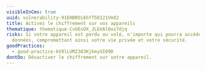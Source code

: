 ```yaml
---
visibleInCms: true
uuid: vulnerability-91EHBROi6hff5D121VmX2
title: Activez le chiffrement sur vos appareils
thematique: thematique-CvbEsDX_JLbVAl6oz7djq
risks: Si votre appareil est perdu ou volé, n'importe qui pourra accéder à vos
  données, compromettant ainsi votre vie privée et votre sécurité.
goodPractices:
  - good-practice-kV9lLUMZ383KjkmyUI09D
dontDo: Désactiver le chiffrement sur votre appareil.
---
```

